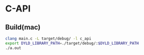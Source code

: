 # C-API

## Build(mac)

```sh
clang main.c -L target/debug/ -l c_api
export DYLD_LIBRARY_PATH=./target/debug/:$DYLD_LIBRARY_PATH
./a.out
```
